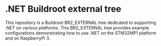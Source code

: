 # .NET Buildroot external tree
This repository is a Buildroot BR2_EXTERNAL tree dedicated to supporting .NET on various platforms.
This BR2_EXTERNAL tree provides example configurations demonstrating how to use .NET on the STM32MP1 platform and on RaspberryPi 3.
